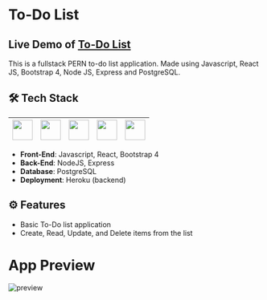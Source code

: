 # To-Do List

## Live Demo of [To-Do List](https://pern-to-do.herokuapp.com/)

This is a fullstack PERN to-do list application. Made using Javascript, React JS, Bootstrap 4, Node JS, Express and PostgreSQL. <br />

## 🛠 Tech Stack

| <img src="https://cdn.jsdelivr.net/npm/simple-icons@v4/icons/javascript.svg" width="40"> | <img src="https://cdn.jsdelivr.net/npm/simple-icons@v4/icons/react.svg" width="40"> | <img src="https://cdn.jsdelivr.net/npm/simple-icons@4.25.0/icons/node-dot-js.svg" width="40"> | <img src="https://cdn.jsdelivr.net/npm/simple-icons@v4/icons/express.svg" width="40"> | <img src="https://cdn.jsdelivr.net/npm/simple-icons@v4/icons/postgresql.svg" width="40"> |
| :--------------------------------------------------------------------------------------: | :---------------------------------------------------------------------------------: | :-------------------------------------------------------------------------------------------: | ------------------------------------------------------------------------------------- | ---------------------------------------------------------------------------------------- |

- **Front-End**: Javascript, React, Bootstrap 4 </br>
- **Back-End**: NodeJS, Express </br>
- **Database**: PostgreSQL </br>
- **Deployment**: Heroku (backend)

## ⚙️ Features

- Basic To-Do list application
- Create, Read, Update, and Delete items from the list

# App Preview

![preview](https://i.imgur.com/0liYise.jpg)
